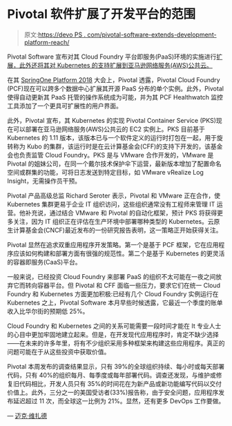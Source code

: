 # Pivotal 软件扩展了开发平台的范围

> 原文:[https://devo PS . com/pivotal-software-extends-development-platform-reach/](https://devops.com/pivotal-software-extends-development-platform-reach/)

Pivotal Software 宣布对其 Cloud Foundry 平台即服务(PaaS)环境的实施进行[扩展，此外还将其对 Kubernetes 的支持扩展到亚马逊网络服务(AWS)公共云。](https://investors.pivotal.io/news/financial-news/press-release-details/2018/Pivotal-Announces-Updates-to-Pivotal-Cloud-Foundry-at-SpringOne-Platform/default.aspx)

在其 [SpringOne Platform 2018](https://springoneplatform.io/) 大会上，Pivotal 透露，Pivotal Cloud Foundry (PCF)现在可以跨多个数据中心扩展其开源 PaaS 分布的单个实例。此外，Pivotal 使得自动更新其 PaaS 托管的操作系统成为可能，并为其 PCF Healthwatch 监控工具添加了一个更具可扩展性的用户界面。

此外，Pivotal 宣布，其 Kubernetes 的实现 Pivotal Container Service (PKS)现在可以部署在亚马逊网络服务(AWS)公共云的 EC2 实例上。PKS 目前基于 Kubernetes 的 1.11 版本，该版本已与一个软件定义的运行时打包在一起，用于旋转称为 Kubo 的集群，该运行时是在云计算基金会(CFF)的支持下开发的，该基金会也负责监管 Cloud Foundry。PKS 是与 VMware 合作开发的，VMware 是 Pivotal 的姐妹公司，在同一个戴尔技术保护伞下运营，最新版本增加了配置命名空间或群集的功能，可将日志发送到特定目标，如 VMware vRealize Log Insight，无需操作员干预。

Pivotal 产品高级总监 Richard Seroter 表示，Pivotal 和 VMware 正在合作，使 Kubernetes 集群更易于企业 IT 组织访问，这些组织通常没有工程师来管理 IT 运营。他补充说，通过结合 VMware 和 Pivotal 的自动化框架，预计 PKS 将获得更多关注，因为 IT 组织正在评估在生产环境中部署哪种类型的 Kubernetes。云原生计算基金会(CNCF)最近发布的一份研究报告表明，这一策略正开始获得关注。

Pivotal 显然在追求双重应用程序开发策略。第一个是基于 PCF 框架，它在应用程序应该如何构建和部署方面有很强的规范性。第二个是基于 Kubernetes 的更灵活的容器即服务(CaaS)平台。

一般来说，已经投资 Cloud Foundry 来部署 PaaS 的组织不太可能在一夜之间放弃它而转向容器平台。但 Pivotal 和 CFF 面临一些压力，要求它们在统一 Cloud Foundry 和 Kubernetes 方面更加积极:已经有几个 Cloud Foundry 实例运行在 Kubernetes 之上，Pivotal Software 本月早些时候透露，它最近一个季度的账单收入比华尔街的预期低 25%。

Cloud Foundry 和 Kubernetes 之间的关系可能需要一段时间才能在 It 专业人士的心目中更加牢固地建立起来。但是，在开发现代应用程序时，肯定不缺少选择——在未来的许多年里，将有不少组织采用多种框架来构建这些应用程序。真正的问题可能在于从这些投资中获取价值。

Pivotal 本周发布的调查结果显示，只有 39%的全球组织持续、每小时或每天部署代码，只有 40%的组织每月、每季度或每年部署代码。调查还发现，与维护或修复旧代码相比，开发人员只有 35%的时间花在为新产品或新功能编写代码以交付价值上。此外，三分之一的美国受访者(33%)报告称，由于安全问题，应用程序发布延迟超过 11 次，而全球这一比例为 21%。显然，还有更多 DevOps 工作要做。

— [迈克·维扎德](https://devops.com/author/mike-vizard/)